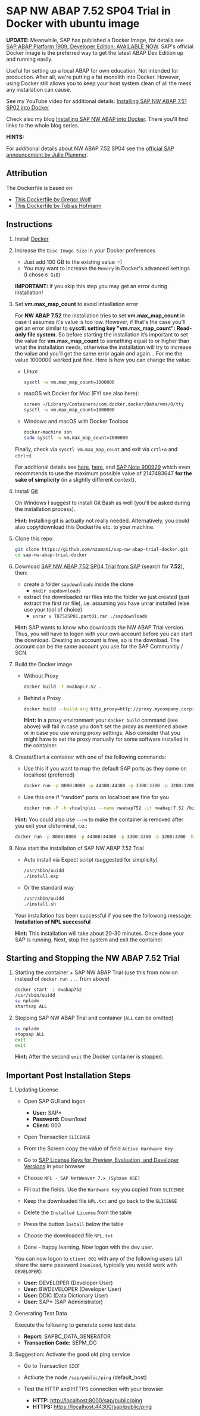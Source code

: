 # SAP NW ABAP 7.52 SP04 Trial in Docker with ubuntu image

**UPDATE:** Meanwhile, SAP has published a Docker Image, for details see [SAP ABAP Platform 1909, Developer Edition: AVAILABLE NOW](https://blogs.sap.com/2021/02/15/sap-abap-platform-1909-developer-edition-available-soon/). SAP's official Docker Image is the preferred way to get the latest ABAP Dev Edition up and running easily.

Useful for setting up a local ABAP for own education. Not intended for production. After all, we're putting a fat monolith into Docker. However, using Docker still allows you to keep your host system clean of all the mess any installation can cause.

See my YouTube video for additional details: [Installing SAP NW ABAP 7.51 SP02 into Docker](https://www.youtube.com/watch?v=H0GEg8r7P48)

Check also my blog [Installing SAP NW ABAP into Docker](https://blogs.sap.com/2018/05/30/installing-sap-nw-abap-into-docker/). There you'll find links to the whole blog series.

**HINTS:**

For additional details about NW ABAP 7.52 SP04 see the [official SAP announcement by Julie Plummer](https://blogs.sap.com/2019/07/01/as-abap-752-sp04-developer-edition-to-download/).

## Attribution

The Dockerfile is based on:

- [This Dockerfile by Gregor Wolf](https://bitbucket.org/gregorwolf/dockernwabap750/src/25ca7d78266bef8ed41f1373801fd5e63e0b9552/Dockerfile?at=master&fileviewer=file-view-default)
- [This Dockerfile by Tobias Hofmann](https://github.com/tobiashofmann/sap-nw-abap-docker/blob/master/Dockerfile)

## Instructions

1. Install [Docker](https://www.docker.com/community-edition)

1. Increase the `Disc Image Size` in your Docker preferences

   - Just add 100 GB to the existing value :-)
   - You may want to increase the `Memory` in Docker's advanced settings (I chose `6 GiB`)

   **IMPORTANT:** if you skip this step you may get an error during installation!

1. Set **vm.max_map_count** to avoid intsallation error

   For **NW ABAP 7.52** the installation tries to set **vm.max_map_count** in case it assumes it's value is too low. However, if that's the case you'll get an error similar to **sysctl: setting key "vm.max_map_count": Read-only file system**. So before starting the installation it’s important to set the value for **vm.max_map_count** to something equal to or higher than what the installation needs, otherwise the installation will try to increase the value and you’ll get the same error again and again... For me the value 1000000 worked just fine. Here is how you can change the value:

   - Linux:

     ```sh
     sysctl -w vm.max_map_count=1000000
     ```

   - macOS wit Docker for Mac (FYI see also here):

     ```sh
     screen ~/Library/Containers/com.docker.docker/Data/vms/0/tty
     sysctl -w vm.max_map_count=1000000
     ```

   - Windows and macOS with Docker Toolbox

     ```sh
     docker-machine ssh
     sudo sysctl -w vm.max_map_count=1000000
     ```

   Finally, check via `sysctl vm.max_map_count` and exit via `crtl+a` and `ctrl+d`.

   For additional details see [here](https://www.elastic.co/guide/en/elasticsearch/reference/master/docker.html#docker-cli-run-prod-mode), [here](https://deployeveryday.com/2016/09/23/quick-tip-docker-xhyve.html), and [SAP Note 900929](https://launchpad.support.sap.com/#/notes/900929) which even recommends to use the maximum possible value of 2147483647 **for the sake of simplicity** (in a slightly different context).

1. Install [Git](https://git-scm.com)

   On Windows I suggest to install Git Bash as well (you'll be asked during the installation process).

   **Hint:** Installing git is actually not really needed. Alternatively, you could also copy/download this Dockerfile etc. to your machine.

1. Clone this repo

   ```sh
   git clone https://github.com/nzamani/sap-nw-abap-trial-docker.git
   cd sap-nw-abap-trial-docker
   ```

1. Download [SAP NW ABAP 7.52 SP04 Trial from SAP](https://developers.sap.com/germany/trials-downloads.html) (search for **7.52**), then:

   - create a folder `sapdownloads` inside the clone
     - `mkdir sapdownloads`
   - extract the downloaded rar files into the folder we just created (just extract the first rar file), i.e. assuming you have unrar installed (else use your tool of choice)
     - `unrar x TD752SP01.part01.rar ./sapdownloads`

   **Hint:** SAP wants to know who downloads the NW ABAP Trial version. Thus, you will have to logon with your own account before you can start the download. Creating an account is free, so is the download. The account can be the same account you use for the SAP Communitiy / SCN.

1. Build the Docker image

   - Without Proxy

     ```sh
     docker build -t nwabap:7.52 .
     ```

   - Behind a Proxy

     ```sh
     docker build --build-arg http_proxy=http://proxy.mycompany.corp:1234 --build-arg https_proxy=http://proxy.mycompany.corp:1234 -t nwabap:7.52 .
     ```

     **Hint:** In a proxy environment your `docker build` command (see above) will fail in case you don't set the proxy as mentioned above or in case you use wrong proxy settings. Also consider that you might have to set the proxy manually for some software installed in the container.

1. Create/Start a container with one of the following commands:

   - Use this if you want to map the default SAP ports as they come on localhost (preferred)

     ```sh
     docker run -p 8000:8000 -p 44300:44300 -p 3300:3300 -p 3200:3200 -h vhcalnplci --name nwabap752 -it nwabap:7.52 /bin/bash
     ```

   - Use this one if "random" ports on localhost are fine for you

     ```sh
     docker run -P -h vhcalnplci --name nwabap752 -it nwabap:7.52 /bin/bash
     ```

   **Hint:** You could also use `--rm` to make the container is removed after you exit your cli/terminal, i.e.:

   ```sh
   docker run -p 8000:8000 -p 44300:44300 -p 3300:3300 -p 3200:3200 -h vhcalnplci --rm --name nwabap752 -it nwabap:7.52 /bin/bash
   ```

1. Now start the installation of SAP NW ABAP 7.52 Trial

   - Auto install via Expect script (suggested for simplicity)

     ```sh
     /usr/sbin/uuidd
     ./install.exp
     ```

   - Or the standard way

     ```sh
     /usr/sbin/uuidd
     ./install.sh
     ```

   Your installation has been successful if you see the followong message: **Installation of NPL successful**

   **Hint:** This installation will take about 20-30 minutes. Once done your SAP is running. Next, stop the system and exit the container.

## Starting and Stopping the NW ABAP 7.52 Trial

1. Starting the container + SAP NW ABAP Trial (use this from now on instead of `docker run ...` from above)

   ```sh
   docker start -i nwabap752
   /usr/sbin/uuidd
   su npladm
   startsap ALL
   ```

1. Stopping SAP NW ABAP Trial and container (`ALL` can be omitted)

   ```sh
   su npladm
   stopsap ALL
   exit
   exit
   ```

   **Hint:** After the second `exit` the Docker container is stopped.

## Important Post Installation Steps

1. Updating License

   - Open SAP GUI and logon

     - **User:** SAP\*
     - **Password:** Down1oad
     - **Client:** 000

   - Open Transaction `SLICENSE`
   - From the Screen copy the value of field `Active Hardware Key`
   - Go to [SAP License Keys for Preview, Evaluation, and Developer Versions](https://go.support.sap.com/minisap/#/minisap) in your browser
   - Choose `NPL - SAP NetWeaver 7.x (Sybase ASE)`
   - Fill out the fields. Use the `Hardware Key` you copied from `SLICENSE`
   - Keep the downloaded file `NPL.txt` and go back to the `SLICENSE`
   - Delete the `Installed License` from the table
   - Press the button `Install` below the table
   - Choose the downloaded file `NPL.txt`
   - Done - happy learning. Now logon with the dev user.

   You can now logon to `client 001` with any of the following users (all share the same password `Down1oad`, typically you would work with `DEVELOPER`):

   - **User:** DEVELOPER (Developer User)
   - **User:** BWDEVELOPER (Developer User)
   - **User:** DDIC (Data Dictionary User)
   - **User:** SAP\* (SAP Administrator)

1. Generating Test Data

   Execute the following to generate some test data:

   - **Report:** SAPBC_DATA_GENERATOR
   - **Transaction Code:** SEPM_DG

1. Suggestion: Activate the good old ping service

   - Go to Transaction `SICF`
   - Activate the node `/sap/public/ping` (default_host)
   - Test the HTTP and HTTPS connection with your browser

     - **HTTP:** [http://localhost:8000/sap/public/ping](http://localhost:8000/sap/public/ping)
     - **HTTPS:** [https://localhost:44300/sap/public/ping](https://localhost:44300/sap/public/ping)
